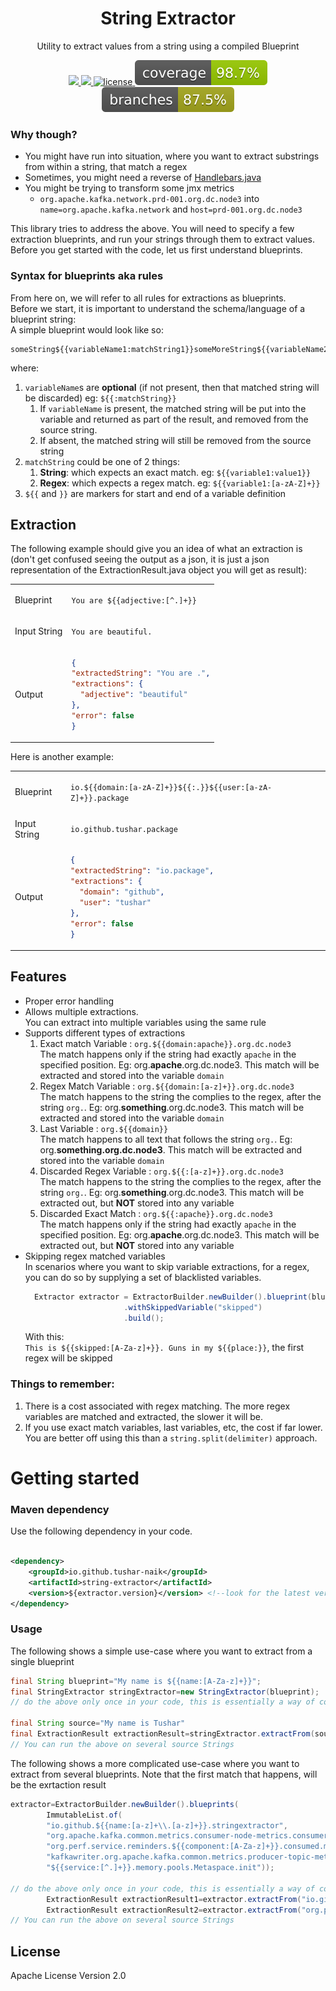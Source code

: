 <p align="center">
  <h1 align="center">String Extractor</h1>
  <p align="center">Utility to extract values from a string using a compiled Blueprint<p>
  <p align="center">
    <a href="https://github.com/Tushar-Naik/string-extractor/actions">
    	<img src="https://github.com/tushar-naik/string-extractor/actions/workflows/actions.yml/badge.svg"/>
    </a>
    <a href="https://s01.oss.sonatype.org/content/repositories/releases/io/github/tushar-naik/string-extractor/">
    	<img src="https://img.shields.io/maven-central/v/io.github.tushar-naik/string-extractor"/>
    </a>
    <a href="https://github.com/Tushar-Naik/string-extractor/blob/master/LICENSE">
    	<img src="https://img.shields.io/github/license/tushar-naik/string-extractor" alt="license" />
    </a>
    <a href=".github/badges/jacoco.svg">
    	<img src=".github/badges/jacoco.svg"/>
    </a>
    <a href=".github/badges/branches.svg">
    	<img src=".github/badges/branches.svg"/>
    </a>
  </p>
</p>

### Why though?

- You might have run into situation, where you want to extract substrings from within a string, that match a regex
- Sometimes, you might need a reverse of [Handlebars.java](https://github.com/jknack/handlebars.java)
- You might be trying to transform some jmx metrics
    - `org.apache.kafka.network.prd-001.org.dc.node3`
      into <br> `name=org.apache.kafka.network` and `host=prd-001.org.dc.node3`

This library tries to address the above.
You will need to specify a few extraction blueprints, and run your strings through them to extract values.
Before you get started with the code, let us first understand blueprints.

### Syntax for blueprints aka rules

From here on, we will refer to all rules for extractions as blueprints.<br>
Before we start, it is important to understand the schema/language of a blueprint string:<br>
A simple blueprint would look like so:<br>

```text
someString${{variableName1:matchString1}}someMoreString${{variableName2:matchString2}}
```

where:

1. `variableName`s are **optional** (if not present, then that matched string will be discarded) eg: `${{:matchString}}`
    1. If `variableName` is present, the matched string will be put into the variable and returned as part of the
       result, and removed from the source string.
    2. If absent, the matched string will still be removed from the source string
2. `matchString` could be one of 2 things:
    1. **String**: which expects an exact match. eg: `${{variable1:value1}}`
    2. **Regex**: which expects a regex match. eg: `${{variable1:[a-zA-Z]+}}`
3. `${{` and `}}` are markers for start and end of a variable definition

## Extraction

The following example should give you an idea of what an extraction is (don't get confused seeing the output as a json,
it is just a json representation of the ExtractionResult.java object you will get as result):<br>
<table>
<tr><td>Blueprint</td>
<td>

`You are ${{adjective:[^.]+}}`
</td>
</tr>
<tr><td>Input String</td><td>

`You are beautiful.`
</td></tr>
<tr><td>Output</td><td>

  ```json
{
  "extractedString": "You are .",
  "extractions": {
    "adjective": "beautiful"
  },
  "error": false
}
  ```

</table>
Here is another example: 
<table>
<tr><td>Blueprint</td>
<td>

`io.${{domain:[a-zA-Z]+}}${{:.}}${{user:[a-zA-Z]+}}.package`
</td>
</tr>
<tr><td>Input String</td><td>

`io.github.tushar.package`
</td></tr>
<tr><td>Output</td><td>

  ```json
{
  "extractedString": "io.package",
  "extractions": {
    "domain": "github",
    "user": "tushar"
  },
  "error": false
}
  ```

</table>

## Features

- Proper error handling
- Allows multiple extractions.<br>
  You can extract into multiple variables using the same rule 
- Supports different types of extractions
    1. Exact match Variable     : `org.${{domain:apache}}.org.dc.node3`<br>
       The match happens only if the string had exactly `apache` in the specified position. Eg: org.**apache**.org.dc.node3. This match will be extracted and stored into the variable `domain`
    2. Regex Match Variable     : `org.${{domain:[a-z]+}}.org.dc.node3`<br>
       The match happens to the string the complies to the regex, after the string `org.`. Eg: org.**something**.org.dc.node3. This match will be extracted and stored into the variable `domain`
    3. Last Variable            : `org.${{domain}}`<br>
       The match happens to all text that follows the string `org.`. Eg: org.**something.org.dc.node3**. This match will be extracted and stored into the variable `domain`
    4. Discarded Regex Variable : `org.${{:[a-z]+}}.org.dc.node3`<br>
       The match happens to the string the complies to the regex, after the string `org.`. Eg: org.**something**.org.dc.node3. This match will be extracted out, but **NOT** stored into any variable
    5. Discarded Exact Match    : `org.${{:apache}}.org.dc.node3` <br>
       The match happens only if the string had exactly `apache` in the specified position. Eg: org.**apache**.org.dc.node3. This match will be extracted out, but **NOT** stored into any variable
- Skipping regex matched variables<br> 
  In scenarios where you want to skip variable extractions, for a regex, you can do so by supplying a set of blacklisted variables.
  ```java
    Extractor extractor = ExtractorBuilder.newBuilder().blueprint(blueprint)
                        .withSkippedVariable("skipped")
                        .build();
  ```
  With this: <br>
  `This is ${{skipped:[A-Za-z]+}}. Guns in my ${{place:}}`, the first regex will be skipped

### Things to remember:

1. There is a cost associated with regex matching. The more regex variables are matched and extracted, the slower it
   will be.
2. If you use exact match variables, last variables, etc, the cost if far lower. You are better off using this than
   a `string.split(delimiter)` approach.

# Getting started

### Maven dependency

Use the following dependency in your code.

```xml

<dependency>
    <groupId>io.github.tushar-naik</groupId>
    <artifactId>string-extractor</artifactId>
    <version>${extractor.version}</version> <!--look for the latest version on top-->
</dependency>
```

### Usage

The following shows a simple use-case where you want to extract from a single blueprint

```java
final String blueprint="My name is ${{name:[A-Za-z]+}}";
final StringExtractor stringExtractor=new StringExtractor(blueprint);
// do the above only once in your code, this is essentially a way of compiling the blueprint and the regexes involved

final String source="My name is Tushar"
final ExtractionResult extractionResult=stringExtractor.extractFrom(source);
// You can run the above on several source Strings

```

The following shows a more complicated use-case where you want to extract from several blueprints. Note that the first
match that happens, will be the exrtaction result

```java
extractor=ExtractorBuilder.newBuilder().blueprints(
        ImmutableList.of(
        "io.github.${{name:[a-z]+\\.[a-z]+}}.stringextractor",
        "org.apache.kafka.common.metrics.consumer-node-metrics.consumer-1.${{node:node-[0-9]+}}.outgoing-byte-rate",
        "org.perf.service.reminders.${{component:[A-Za-z]+}}.consumed.m5_rate",
        "kafkawriter.org.apache.kafka.common.metrics.producer-topic-metrics.kafka-sink_${{host:(stg|prd)-[a-z0-9]+.org.[a-z0-9]+}}.offerengine_source.record-send-total",
        "${{service:[^.]+}}.memory.pools.Metaspace.init"));

// do the above only once in your code, this is essentially a way of compiling the blueprints and the regexes involved
        ExtractionResult extractionResult1=extractor.extractFrom("io.github.tushar.naik.stringextractor");
        ExtractionResult extractionResult2=extractor.extractFrom("org.perf.service.reminders.rabbitmq.consumed.m5_rate");
// You can run the above on several source Strings

```

## License

Apache License Version 2.0